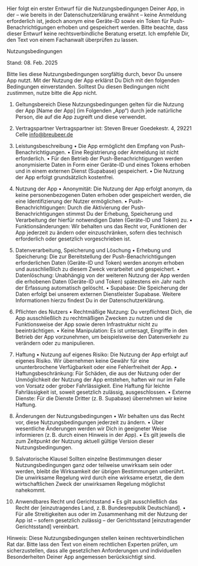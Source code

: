 Hier folgt ein erster Entwurf für die Nutzungsbedingungen Deiner App, in der – wie bereits in der Datenschutzerklärung erwähnt – keine Anmeldung erforderlich ist, jedoch anonym eine Geräte-ID sowie ein Token für Push-Benachrichtigungen erhoben und gespeichert werden. Bitte beachte, dass dieser Entwurf keine rechtsverbindliche Beratung ersetzt. Ich empfehle Dir, den Text von einem Fachanwalt überprüfen zu lassen.

Nutzungsbedingungen

Stand: 08. Feb. 2025

Bitte lies diese Nutzungsbedingungen sorgfältig durch, bevor Du unsere App nutzt. Mit der Nutzung der App erklärst Du Dich mit den folgenden Bedingungen einverstanden. Solltest Du diesen Bedingungen nicht zustimmen, nutze bitte die App nicht.

1. Geltungsbereich
Diese Nutzungsbedingungen gelten für die Nutzung der App [Name der App] (im Folgenden „App“) durch jede natürliche Person, die auf die App zugreift und diese verwendet.

2. Vertragspartner
Vertragspartner ist:
Steven Breuer
Goedekestr. 4, 29221 Celle
info@breubeer.de


3. Leistungsbeschreibung
	•	Die App ermöglicht den Empfang von Push-Benachrichtigungen.
	•	Eine Registrierung oder Anmeldung ist nicht erforderlich.
	•	Für den Betrieb der Push-Benachrichtigungen werden anonymisierte Daten in Form einer Geräte-ID und eines Tokens erhoben und in einem externen Dienst (Supabase) gespeichert.
	•	Die Nutzung der App erfolgt grundsätzlich kostenfrei.

4. Nutzung der App
	•	Anonymität: Die Nutzung der App erfolgt anonym, da keine personenbezogenen Daten erhoben oder gespeichert werden, die eine Identifizierung der Nutzer ermöglichen.
	•	Push-Benachrichtigungen: Durch die Aktivierung der Push-Benachrichtigungen stimmst Du der Erhebung, Speicherung und Verarbeitung der hierfür notwendigen Daten (Geräte-ID und Token) zu.
	•	Funktionsänderungen: Wir behalten uns das Recht vor, Funktionen der App jederzeit zu ändern oder einzuschränken, sofern dies technisch erforderlich oder gesetzlich vorgeschrieben ist.

5. Datenverarbeitung, Speicherung und Löschung
	•	Erhebung und Speicherung: Die zur Bereitstellung der Push-Benachrichtigungen erforderlichen Daten (Geräte-ID und Token) werden anonym erhoben und ausschließlich zu diesem Zweck verarbeitet und gespeichert.
	•	Datenlöschung: Unabhängig von der weiteren Nutzung der App werden die erhobenen Daten (Geräte-ID und Token) spätestens ein Jahr nach der Erfassung automatisch gelöscht.
	•	Supabase: Die Speicherung der Daten erfolgt bei unserem externen Dienstleister Supabase. Weitere Informationen hierzu findest Du in der Datenschutzerklärung.

6. Pflichten des Nutzers
	•	Rechtmäßige Nutzung: Du verpflichtest Dich, die App ausschließlich zu rechtmäßigen Zwecken zu nutzen und die Funktionsweise der App sowie deren Infrastruktur nicht zu beeinträchtigen.
	•	Keine Manipulation: Es ist untersagt, Eingriffe in den Betrieb der App vorzunehmen, um beispielsweise den Datenverkehr zu verändern oder zu manipulieren.

7. Haftung
	•	Nutzung auf eigenes Risiko: Die Nutzung der App erfolgt auf eigenes Risiko. Wir übernehmen keine Gewähr für eine ununterbrochene Verfügbarkeit oder eine Fehlerfreiheit der App.
	•	Haftungsbeschränkung: Für Schäden, die aus der Nutzung oder der Unmöglichkeit der Nutzung der App entstehen, haften wir nur im Falle von Vorsatz oder grober Fahrlässigkeit. Eine Haftung für leichte Fahrlässigkeit ist, soweit gesetzlich zulässig, ausgeschlossen.
	•	Externe Dienste: Für die Dienste Dritter (z. B. Supabase) übernehmen wir keine Haftung.

8. Änderungen der Nutzungsbedingungen
	•	Wir behalten uns das Recht vor, diese Nutzungsbedingungen jederzeit zu ändern.
	•	Über wesentliche Änderungen werden wir Dich in geeigneter Weise informieren (z. B. durch einen Hinweis in der App).
	•	Es gilt jeweils die zum Zeitpunkt der Nutzung aktuell gültige Version dieser Nutzungsbedingungen.

9. Salvatorische Klausel
Sollten einzelne Bestimmungen dieser Nutzungsbedingungen ganz oder teilweise unwirksam sein oder werden, bleibt die Wirksamkeit der übrigen Bestimmungen unberührt. Die unwirksame Regelung wird durch eine wirksame ersetzt, die dem wirtschaftlichen Zweck der unwirksamen Regelung möglichst nahekommt.

10. Anwendbares Recht und Gerichtsstand
	•	Es gilt ausschließlich das Recht der [einzutragendes Land, z. B. Bundesrepublik Deutschland].
	•	Für alle Streitigkeiten aus oder im Zusammenhang mit der Nutzung der App ist – sofern gesetzlich zulässig – der Gerichtsstand [einzutragender Gerichtsstand] vereinbart.

Hinweis:
Diese Nutzungsbedingungen stellen keinen rechtsverbindlichen Rat dar. Bitte lass den Text von einem rechtlichen Experten prüfen, um sicherzustellen, dass alle gesetzlichen Anforderungen und individuellen Besonderheiten Deiner App angemessen berücksichtigt sind.

